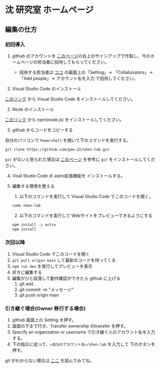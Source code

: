 # 沈 研究室 ホームページ

## 編集の仕方

### 初回導入

1. github のアカウントを [このページ](https://github.co.jp/)の右上のサインアップで作製し、今のホームページの担当者に招待してもらってください。

    * 招待する担当者は [ココ](https://github.com/gae-22/shen-lab) の画面上の「Setting」-> 「Collaborators」->「Add people」-> アカウント名を入力 で招待してください。

1. Visual Studio Code のインストール

[このリンク](https://code.visualstudio.com/download) から Visual Studio Code をインストールしてください。

2. Node のインストール

[このリンク](https://qiita.com/gahoh/items/8444da99a1f93b6493b4) から npm(node.js) をインストールしてください。

3. github からコードをコピーする

自分のパソコンで `Powershell` を開いて下のコマンドを実行する。

```bash
git clone https://github.com/gae-22/shen-lab.git
```

`git` がないと怒られた場合は [このページ](https://qiita.com/T-H9703EnAc/items/4fbe6593d42f9a844b1c) を参考に `git` をインストールしてください。

4. Visal Studio Code の astro拡張機能を インストールする。

5. 編集する環境を整える

    1. 以下のコマンドを実行して Visual Studio Code でこのコードを開く。

    ```bash
    code shen-lab
    ```
    2. 以下のコマンドを実行して Webサイトをプレビューできるようにする

    ```bash
    npm install -g astro
    npm install
    ```

### 次回以降
1. Visual Studio Code でこのコードを開く
2. `git pull origin main` して最新のコードを持ってくる
2. `npm run dev` を実行してプレビューを表示
3. 好きに編集する
4. 編集がひと段落して動作確認ができたら github に上げる
    1. git add .
    2. git commit -m "メッセージ"
    3. git push origin main

### 引き継ぐ場合(Owner 移行する場合)
1. github 画面上の Setting を押す。
2. 画面の下まで行き、Transfer ownership のtransfer を押す。
3. Specify an organization or username で引き継ぐ人のアカウント名を入力する。
4. 下の指示に従って、`<自分のアカウント名>/shen-lab` を入力して 下のボタンを押す。

git がわからない場合は [ここ](https://qiita.com/t-kubo0325/items/5a2b15cef0aaa92c9713) を読んでみてね。
